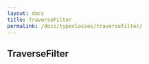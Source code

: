 ```yaml
---
layout: docs
title: TraverseFilter
permalink: /docs/typeclasses/traversefilter/
---
```


## TraverseFilter
